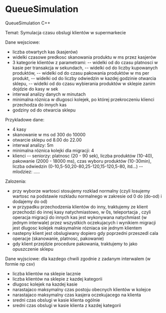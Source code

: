 # QueueSimulation
QueueSimulation C++

Temat: Symulacja czasu obslugi klientów w supermarkecie

Dane wejsciowe:
- liczba otwartych kas (kasjerów)
- widelki czasowe predkosc skanowania produktu w ms przez kasjerów
- 3 kategorie klientów z parametrami:
-- widelki od do czasu platnosci w kasie per transakcja w sekundach,
-- widelki od do liczby kupowanych produktów,
-- widelki od do czasu pakowania produktów w ms per produkt,
-- widelki od do liczby odwiedzin w kazdej godzinie otwarcia sklepu,
-- widelki od do czasu wybierania produktów w sklepie zanim dojdzie do kasy w sek
- interwal analizy danych w minutach
- minimalna róznica w dlugosci kolejek, po której przekroczeniu klienci przechodza do innych kas
- godziny od do otwarcia sklepu

Przykladowe dane:
- 4 kasy
- skanowanie w ms od 300 do 10000
- otwarcie sklepu od 8.00 do 22.00
- interwal analizy: 5m
- minimalna róznica kolejki dla migracji: 4
- klienci
-- seniorzy: platnosc (20 - 90 sek), liczba produktów (10-40), pakowanie (2000 - 18000 ms),  czas wyboru produktów (10-30min), liczba odwiedzin (0-10,5-50,20-80,25-120,15-120,5-80, itd...)
-- mlodziez: .....

Zalozenia:
- przy wyborze wartosci stosujemy rozklad normalny (czyli losujemy wartosc na podstawie rozkladu normalnego w zakresie od 0 do (do-od) i dodajemy do od)
- w przypadku przechodzenia klientów do inny, traktujemy ze klient przechodzi do innej kasy natychmiastowo, w 0s, teleportacja , czyli operacja migracji do innych kas jest wykonywana natychmiast (w jednym interwale) przez wszystkich oczekujacych i wynikiem migracji jest dlugosc kolejek maksymalnie rózniaca sie jednym klientem
- nastepny klient jest obslugiwany dopiero gdy poprzedni przeszedl cala operacje (skanowanie, platnosc, pakowanie)
- gdy klient przejdzie procedure pakowania, traktujemy to jako opuszczenie sklepu

Dane wyjsciowe: dla kazdego chwili zgodnie z zadanym interwalem (w formie np csv)
- liczba klientów na sklepie lacznie
- liczba klientów na sklepie z kazdej kategorii
- dlugosc kolejek na kazdej kasie
- narastajaco maksymalny czas postoju obecnych klientów w kolejce
- narastajaco maksymalny czas kasjera oczekujacego na klienta
- sredni czas obslugi w kasie klienta ogólnie
- sredni czas obslugi w kasie klienta z kazdej kategorii
